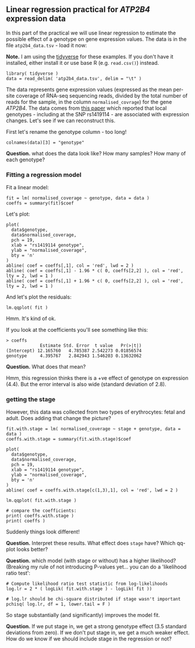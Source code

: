 ## Linear regression practical for *ATP2B4* expression data

In this part of the practical we will use linear regression to estimate the possible effect of a
genotype on gene expression values. The data is in the file `atp2b4_data.tsv` - load it now:

**Note.** I am using the [tidyverse](https://www.tidyverse.org) for these examples. If you don't
have it installed, either install it or use base R (e.g. `read.csv()`) instead.

```
library( tidyverse )
data = read_delim( 'atp2b4_data.tsv', delim = "\t" )
```

The data represents gene expression values (expressed as the mean per-site coverage of RNA-seq sequencing reads, divided by the total number of reads for the sample, in the column `normalised_covrage`) for the gene *ATP2B4*.  The data comes from [this paper](https://doi.org/10.1172/JCI94378) which reported that local genotypes - including at the SNP rs1419114 - are associated with expression changes.  Let's see if we can reconstruct this.

First let's rename the genotype column - too long!

```
colnames(data)[3] = "genotype"
```

**Question.** what does the data look like?  How many samples?  How many of each genotype?

### Fitting a regression model

Fit a linear model:
```
fit = lm( normalised_coverage ~ genotype, data = data )
coeffs = summary(fit)$coef
```

Let's plot:
```
plot(
  data$genotype,
  data$normalised_coverage,
  pch = 19,
  xlab = "rs1419114 genotype",
  ylab = "normalised_coverage",
  bty = 'n'
)
abline( coef = coeffs[,1], col = 'red', lwd = 2 )
abline( coef = coeffs[,1] - 1.96 * c( 0, coeffs[2,2] ), col = 'red', lty = 2, lwd = 1 )
abline( coef = coeffs[,1] + 1.96 * c( 0, coeffs[2,2] ), col = 'red', lty = 2, lwd = 1 )
```

And let's plot the residuals:
```
lm.qqplot( fit )
```
Hmm.  It's kind of ok.

If you look at the coefficients you'll see something like this:
```
> coeffs
             Estimate Std. Error  t value   Pr(>|t|)
(Intercept) 12.165760   4.785387 2.542273 0.01856574
genotype     4.395767   2.842943 1.546203 0.13632062
```

**Question.** What does that mean?

Hmm, this regression thinks there is a +ve effect of genotype on expression (4.4).  But the error interval is also wide (standard deviation of 2.8).

### getting the stage

However, this data was collected from two types of erythrocytes: fetal and adult.  Does adding that change the picture?
```
fit.with.stage = lm( normalised_coverage ~ stage + genotype, data = data )
coeffs.with.stage = summary(fit.with.stage)$coef

plot(
  data$genotype,
  data$normalised_coverage,
  pch = 19,
  xlab = "rs1419114 genotype",
  ylab = "normalised_coverage",
  bty = 'n'
)
abline( coef = coeffs.with.stage[c(1,3),1], col = 'red', lwd = 2 )

lm.qqplot( fit.with.stage )

# compare the coefficients:
print( coeffs.with.stage )
print( coeffs )
```

Suddenly things look different!

**Question.** Interpret these results.  What effect does `stage` have?  Which qq-plot looks better?

**Question.** which model (with stage or without) has a higher likelihood?  (Breaking my rule of not introducing P-values yet... you can do a 'likelihood ratio test':
```
# Compute likelihood ratio test statistic from log-likelihoods
log.lr = 2 * ( logLik( fit.with.stage ) - logLik( fit ))

# log.lr should be chi-square distributed if stage wasn't important
pchisq( log.lr, df = 1, lower.tail = F )
```
So stage substantially (and significantly) improves the model fit.

**Question.** If we put stage in, we get a strong genotype effect (3.5 standard deviations from zero).  If we don't put stage in, we get a much weaker effect. How do we know if we should include stage in the regression or not?

